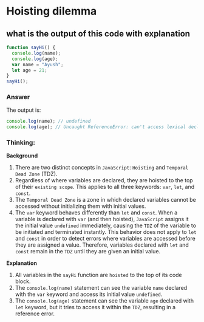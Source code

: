 # Hoisting dilemma

## what is the output of this code with explanation

```js
function sayHi() {
  console.log(name);
  console.log(age);
  var name = "Ayush";
  let age = 21;
}
sayHi();
```

### Answer

The output is:

```js
console.log(name); // undefined
console.log(age); // Uncaught ReferenceError: can't access lexical declaration 'age' before initialization
```

### Thinking:

**Background**

1. There are two distinct concepts in `JavaScript`: `Hoisting` and `Temporal Dead Zone` (TDZ).
2. Regardless of where variables are declared, they are hoisted to the top of their `existing scope`. This applies to all three keywords: `var`, `let`, and `const`.
3. The `Temporal Dead Zone` is a zone in which declared variables cannot be accessed without initializing them with initial values.
4. The `var` keyword behaves differently than `let` and `const`. When a variable is declared with `var` (and then hoisted), `JavaScript` assigns it the initial value `undefined` immediately, causing the `TDZ` of the variable to be initiated and terminated instantly. This behavior does not apply to `let` and `const` in order to detect errors where variables are accessed before they are assigned a value. Therefore, variables declared with `let` and `const` remain in the `TDZ` until they are given an initial value.

**Explanation**

1. All variables in the `sayHi` function are `hoisted` to the top of its code block.
2. The `console.log(name)` statement can see the variable `name` declared with the `var` keyword and access its initial value `undefined`.
3. The `console.log(age)` statement can see the variable `age` declared with `let` keyword, but it tries to access it within the `TDZ`, resulting in a reference error.
